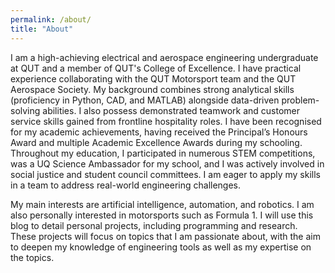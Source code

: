 ```yaml
---
permalink: /about/
title: "About"
---
```


I am a high-achieving electrical and aerospace engineering undergraduate at QUT and a member of QUT's College of Excellence. I have practical experience collaborating with the QUT Motorsport team and the QUT Aerospace Society. My background combines strong analytical skills (proficiency in Python, CAD, and MATLAB) alongside data-driven problem-solving abilities. I also possess demonstrated teamwork and customer service skills gained from frontline hospitality roles. I have been recognised for my academic achievements, having received the Principal’s Honours Award and multiple Academic Excellence Awards during my schooling. Throughout my education, I participated in numerous STEM competitions, was a UQ Science Ambassador for my school, and I was actively involved in social justice and student council committees. I am eager to apply my skills in a team to address real-world engineering challenges.

My main interests are artificial intelligence, automation, and robotics. I am also personally interested in motorsports such as Formula 1. I will use this blog to detail personal projects, including programming and research. These projects will focus on topics that I am passionate about, with the aim to deepen my knowledge of engineering tools as well as my expertise on the topics.
